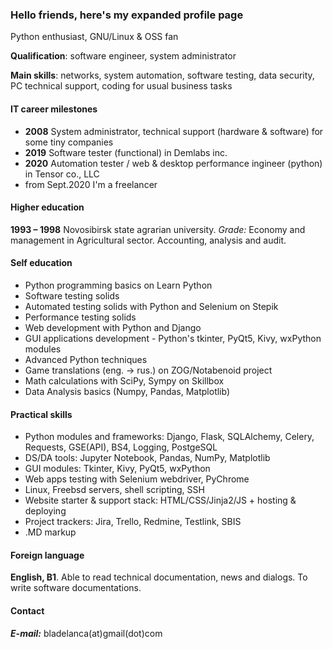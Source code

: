 ### Hello friends, here's my expanded profile page

Python enthusiast, GNU/Linux & OSS fan

**Qualification**: software engineer, system administrator

**Main skills**: networks, system automation, software testing, data security, PC technical support, coding for usual business tasks

#### IT career milestones

- **2008** System administrator, technical support (hardware & software) for some tiny companies
- **2019** Software tester (functional) in Demlabs inc.
- **2020** Automation tester / web & desktop performance ingineer (python) in Tensor co., LLC
- from Sept.2020 I'm a freelancer

#### Higher education
 
**1993 – 1998** Novosibirsk state agrarian university. *Grade:* Economy and management in Agricultural sector. Accounting, analysis and audit.
 
#### Self education
 
- Python programming basics on Learn Python
- Software testing solids
- Automated testing solids with Python and Selenium on Stepik
- Performance testing solids
- Web development with Python and Django
- GUI applications development - Python's tkinter, PyQt5, Kivy, wxPython modules
- Advanced Python techniques
- Game translations (eng. -> rus.) on ZOG/Notabenoid project
- Math calculations with SciPy, Sympy on Skillbox
- Data Analysis basics (Numpy, Pandas, Matplotlib)
 
#### Practical skills
 
- Python modules and frameworks: Django, Flask, SQLAlchemy, Celery, Requests, GSE(API), BS4, Logging, PostgeSQL
- DS/DA tools: Jupyter Notebook, Pandas, NumPy, Matplotlib
- GUI modules: Tkinter, Kivy, PyQt5, wxPython
- Web apps testing with Selenium webdriver, PyChrome
- Linux, Freebsd servers, shell scripting, SSH
- Website starter & support stack: HTML/CSS/Jinja2/JS + hosting & deploying
- Project trackers: Jira, Trello, Redmine, Testlink, SBIS
- .MD markup

#### Foreign language
 
**English, B1**. Able to read technical documentation, news and dialogs. To write software documentations.

#### Contact

***E-mail:*** bladelanca(at)gmail(dot)com
